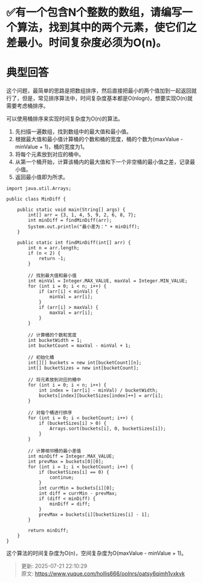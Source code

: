 # ✅有一个包含N个整数的数组，请编写一个算法，找到其中的两个元素，使它们之差最小。时间复杂度必须为O(n)。

# 典型回答


这个问题，最简单的思路是把数组排序，然后直接把最小的两个值加到一起返回就行了，但是，常见排序算法中，时间复杂度基本都是O(nlogn)，想要实现O(n)就需要考虑桶排序。



可以使用桶排序来实现时间复杂度为O(n)的算法。

1. 先扫描一遍数组，找到数组中的最大值和最小值。
2. 根据最大值和最小值计算桶的个数和桶的宽度，桶的个数为(maxValue - minValue + 1)，桶的宽度为1。
3. 将每个元素放到对应的桶中。
4. 从第一个桶开始，计算该桶内的最大值和下一个非空桶的最小值之差，记录最小值。
5. 返回最小值即为所求。



```plain
import java.util.Arrays;

public class MinDiff {

    public static void main(String[] args) {
        int[] arr = {3, 1, 4, 5, 9, 2, 6, 8, 7};
        int minDiff = findMinDiff(arr);
        System.out.println("最小差为：" + minDiff);
    }

    public static int findMinDiff(int[] arr) {
        int n = arr.length;
        if (n < 2) {
            return -1;
        }

        // 找到最大值和最小值
        int minVal = Integer.MAX_VALUE, maxVal = Integer.MIN_VALUE;
        for (int i = 0; i < n; i++) {
            if (arr[i] < minVal) {
                minVal = arr[i];
            }
            if (arr[i] > maxVal) {
                maxVal = arr[i];
            }
        }

        // 计算桶的个数和宽度
        int bucketWidth = 1;
        int bucketCount = maxVal - minVal + 1;

        // 初始化桶
        int[][] buckets = new int[bucketCount][n];
        int[] bucketSizes = new int[bucketCount];

        // 将元素放到对应的桶中
        for (int i = 0; i < n; i++) {
            int index = (arr[i] - minVal) / bucketWidth;
            buckets[index][bucketSizes[index]++] = arr[i];
        }

        // 对每个桶进行排序
        for (int i = 0; i < bucketCount; i++) {
            if (bucketSizes[i] > 0) {
                Arrays.sort(buckets[i], 0, bucketSizes[i]);
            }
        }

        // 计算相邻桶的最小差值
        int minDiff = Integer.MAX_VALUE;
        int prevMax = buckets[0][0];
        for (int i = 1; i < bucketCount; i++) {
            if (bucketSizes[i] == 0) {
                continue;
            }
            int currMin = buckets[i][0];
            int diff = currMin - prevMax;
            if (diff < minDiff) {
                minDiff = diff;
            }
            prevMax = buckets[i][bucketSizes[i] - 1];
        }

        return minDiff;
    }
}

```



这个算法的时间复杂度为O(n)，空间复杂度为O(maxValue - minValue + 1)。



> 更新: 2025-07-21 22:10:29  
> 原文: <https://www.yuque.com/hollis666/oolnrs/oatsy6qimh1vxkyk>